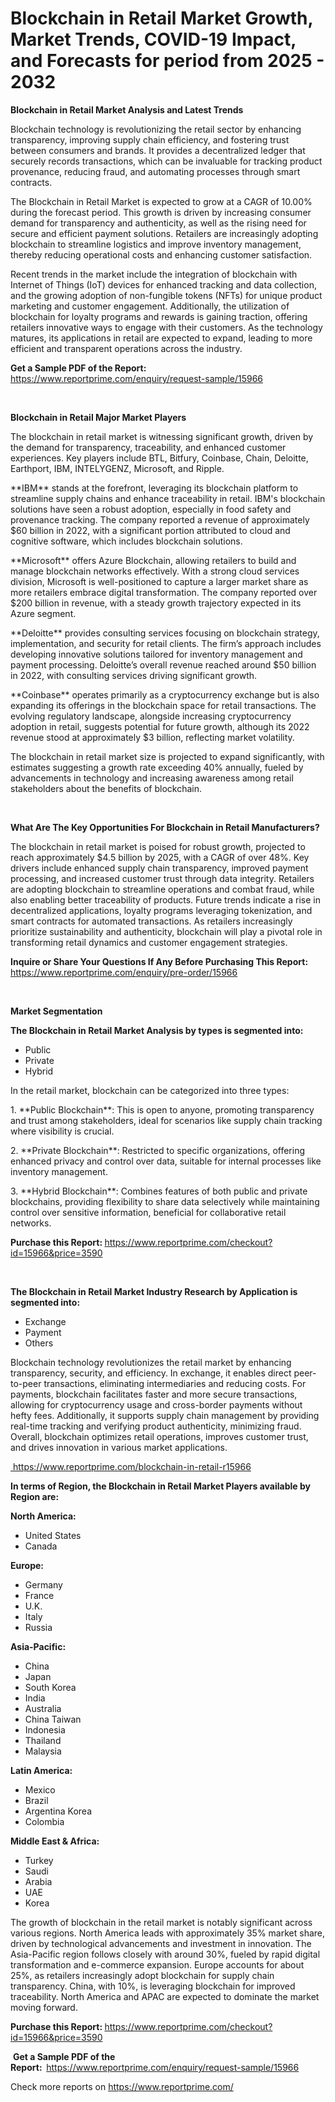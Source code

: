 <p><h1>Blockchain in Retail Market Growth, Market Trends, COVID-19 Impact, and Forecasts for period from 2025 - 2032</h1></p><p><strong>Blockchain in Retail Market Analysis and Latest Trends</strong></p>
<p><p>Blockchain technology is revolutionizing the retail sector by enhancing transparency, improving supply chain efficiency, and fostering trust between consumers and brands. It provides a decentralized ledger that securely records transactions, which can be invaluable for tracking product provenance, reducing fraud, and automating processes through smart contracts. </p><p>The Blockchain in Retail Market is expected to grow at a CAGR of 10.00% during the forecast period. This growth is driven by increasing consumer demand for transparency and authenticity, as well as the rising need for secure and efficient payment solutions. Retailers are increasingly adopting blockchain to streamline logistics and improve inventory management, thereby reducing operational costs and enhancing customer satisfaction.</p><p>Recent trends in the market include the integration of blockchain with Internet of Things (IoT) devices for enhanced tracking and data collection, and the growing adoption of non-fungible tokens (NFTs) for unique product marketing and customer engagement. Additionally, the utilization of blockchain for loyalty programs and rewards is gaining traction, offering retailers innovative ways to engage with their customers. As the technology matures, its applications in retail are expected to expand, leading to more efficient and transparent operations across the industry.</p></p>
<p><strong>Get a Sample PDF of the Report:&nbsp;</strong> <a href="https://www.reportprime.com/enquiry/request-sample/15966?utm_campaign=3193&utm_medium=2&utm_source=Github&utm_content=ia&utm_term=20032025&utm_id=blockchain-in-retail">https://www.reportprime.com/enquiry/request-sample/15966</a></p>
<p>&nbsp;</p>
<p><strong>Blockchain in Retail Major Market Players</strong></p>
<p><p>The blockchain in retail market is witnessing significant growth, driven by the demand for transparency, traceability, and enhanced customer experiences. Key players include BTL, Bitfury, Coinbase, Chain, Deloitte, Earthport, IBM, INTELYGENZ, Microsoft, and Ripple.</p><p>**IBM** stands at the forefront, leveraging its blockchain platform to streamline supply chains and enhance traceability in retail. IBM's blockchain solutions have seen a robust adoption, especially in food safety and provenance tracking. The company reported a revenue of approximately $60 billion in 2022, with a significant portion attributed to cloud and cognitive software, which includes blockchain solutions.</p><p>**Microsoft** offers Azure Blockchain, allowing retailers to build and manage blockchain networks effectively. With a strong cloud services division, Microsoft is well-positioned to capture a larger market share as more retailers embrace digital transformation. The company reported over $200 billion in revenue, with a steady growth trajectory expected in its Azure segment.</p><p>**Deloitte** provides consulting services focusing on blockchain strategy, implementation, and security for retail clients. The firm’s approach includes developing innovative solutions tailored for inventory management and payment processing. Deloitte’s overall revenue reached around $50 billion in 2022, with consulting services driving significant growth.</p><p>**Coinbase** operates primarily as a cryptocurrency exchange but is also expanding its offerings in the blockchain space for retail transactions. The evolving regulatory landscape, alongside increasing cryptocurrency adoption in retail, suggests potential for future growth, although its 2022 revenue stood at approximately $3 billion, reflecting market volatility.</p><p>The blockchain in retail market size is projected to expand significantly, with estimates suggesting a growth rate exceeding 40% annually, fueled by advancements in technology and increasing awareness among retail stakeholders about the benefits of blockchain.</p></p>
<p>&nbsp;</p>
<p><strong>What Are The Key Opportunities For Blockchain in Retail Manufacturers?</strong></p>
<p><p>The blockchain in retail market is poised for robust growth, projected to reach approximately $4.5 billion by 2025, with a CAGR of over 48%. Key drivers include enhanced supply chain transparency, improved payment processing, and increased customer trust through data integrity. Retailers are adopting blockchain to streamline operations and combat fraud, while also enabling better traceability of products. Future trends indicate a rise in decentralized applications, loyalty programs leveraging tokenization, and smart contracts for automated transactions. As retailers increasingly prioritize sustainability and authenticity, blockchain will play a pivotal role in transforming retail dynamics and customer engagement strategies.</p></p>
<p><strong>Inquire or Share Your Questions If Any Before Purchasing This Report:</strong> <a href="https://www.reportprime.com/enquiry/pre-order/15966?utm_campaign=3193&utm_medium=2&utm_source=Github&utm_content=ia&utm_term=20032025&utm_id=blockchain-in-retail">https://www.reportprime.com/enquiry/pre-order/15966</a></p>
<p>&nbsp;</p>
<p><strong>Market Segmentation</strong></p>
<p><strong>The Blockchain in Retail Market Analysis by types is segmented into:</strong></p>
<p><ul><li>Public</li><li>Private</li><li>Hybrid</li></ul></p>
<p><p>In the retail market, blockchain can be categorized into three types: </p><p>1. **Public Blockchain**: This is open to anyone, promoting transparency and trust among stakeholders, ideal for scenarios like supply chain tracking where visibility is crucial.</p><p>2. **Private Blockchain**: Restricted to specific organizations, offering enhanced privacy and control over data, suitable for internal processes like inventory management.</p><p>3. **Hybrid Blockchain**: Combines features of both public and private blockchains, providing flexibility to share data selectively while maintaining control over sensitive information, beneficial for collaborative retail networks.</p></p>
<p><strong>Purchase this Report:&nbsp;</strong><a href="https://www.reportprime.com/checkout?id=15966&price=3590&utm_campaign=3193&utm_medium=2&utm_source=Github&utm_content=ia&utm_term=20032025&utm_id=blockchain-in-retail">https://www.reportprime.com/checkout?id=15966&price=3590</a></p>
<p>&nbsp;</p>
<p><strong>The Blockchain in Retail Market Industry Research by Application is segmented into:</strong></p>
<p><ul><li>Exchange</li><li>Payment</li><li>Others</li></ul></p>
<p><p>Blockchain technology revolutionizes the retail market by enhancing transparency, security, and efficiency. In exchange, it enables direct peer-to-peer transactions, eliminating intermediaries and reducing costs. For payments, blockchain facilitates faster and more secure transactions, allowing for cryptocurrency usage and cross-border payments without hefty fees. Additionally, it supports supply chain management by providing real-time tracking and verifying product authenticity, minimizing fraud. Overall, blockchain optimizes retail operations, improves customer trust, and drives innovation in various market applications.</p></p>
<p><a href="https://www.reportprime.com/blockchain-in-retail-r15966?utm_campaign=3193&utm_medium=2&utm_source=Github&utm_content=ia&utm_term=20032025&utm_id=blockchain-in-retail">&nbsp;https://www.reportprime.com/blockchain-in-retail-r15966</a></p>
<p><strong>In terms of Region, the Blockchain in Retail Market Players available by Region are:</strong></p>
<p>
    <p> <strong> North America: </strong>
        <ul>
            <li>United States</li>
            <li>Canada</li>
        </ul>
        </p> 
    <p> <strong> Europe: </strong>
        <ul>
            <li>Germany</li>
            <li>France</li>
            <li>U.K.</li>
            <li>Italy</li>
            <li>Russia</li>
        </ul>
        </p> 
    <p> <strong> Asia-Pacific: </strong>
        <ul>
            <li>China</li>
            <li>Japan</li>
            <li>South Korea</li>
            <li>India</li>
            <li>Australia</li>
            <li>China Taiwan</li>
            <li>Indonesia</li>
            <li>Thailand</li>
            <li>Malaysia</li>
        </ul>
        </p> 
    <p> <strong> Latin America: </strong>
        <ul>
            <li>Mexico</li>
            <li>Brazil</li>
            <li>Argentina Korea</li>
            <li>Colombia</li>
        </ul>
        </p> 
    <p> <strong> Middle East & Africa: </strong>
        <ul>
            <li>Turkey</li>
            <li>Saudi</li>
            <li>Arabia</li>
            <li>UAE</li>
            <li>Korea</li>
        </ul>
    </p>
    </p>
<p><p>The growth of blockchain in the retail market is notably significant across various regions. North America leads with approximately 35% market share, driven by technological advancements and investment in innovation. The Asia-Pacific region follows closely with around 30%, fueled by rapid digital transformation and e-commerce expansion. Europe accounts for about 25%, as retailers increasingly adopt blockchain for supply chain transparency. China, with 10%, is leveraging blockchain for improved traceability. North America and APAC are expected to dominate the market moving forward.</p></p>
<p><strong>Purchase this Report: </strong><a href="https://www.reportprime.com/checkout?id=15966&price=3590&utm_campaign=3193&utm_medium=2&utm_source=Github&utm_content=ia&utm_term=20032025&utm_id=blockchain-in-retail">https://www.reportprime.com/checkout?id=15966&price=3590</a></p>
<p>&nbsp;<strong>Get a Sample PDF of the Report:&nbsp;&nbsp;</strong><a href="https://www.reportprime.com/enquiry/request-sample/15966?utm_campaign=3193&utm_medium=2&utm_source=Github&utm_content=ia&utm_term=20032025&utm_id=blockchain-in-retail">https://www.reportprime.com/enquiry/request-sample/15966</a></p>
<p><strong></strong></p>
<p>Check more reports on <a href="https://www.reportprime.com/?utm_campaign=3193&utm_medium=2&utm_source=Github&utm_content=ia&utm_term=20032025&utm_id=blockchain-in-retail">https://www.reportprime.com/</a></p>